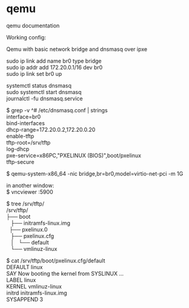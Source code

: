 # qemu
qemu documentation

Working config:

Qemu with basic network bridge and dnsmasq over ipxe


sudo ip link add name br0 type bridge    
sudo ip addr add 172.20.0.1/16 dev br0    
sudo ip link set br0 up    


systemctl status dnsmasq  
sudo systemctl start dnsmasq  
journalctl -fu dnsmasq.service  


$ grep -v ^# /etc/dnsmasq.conf | strings  
interface=br0  
bind-interfaces  
dhcp-range=172.20.0.2,172.20.0.20  
enable-tftp  
tftp-root=/srv/tftp  
log-dhcp  
pxe-service=x86PC,"PXELINUX (BIOS)",boot/pxelinux  
tftp-secure  


$ qemu-system-x86_64 -nic bridge,br=br0,model=virtio-net-pci -m 1G

in another window:  <br>
$ vncviewer :5900


$ tree /srv/tftp/  
/srv/tftp/  
├── boot  
    ├── initramfs-linux.img  
    ├── pxelinux.0  
    ├── pxelinux.cfg  
    │   └── default  
    └── vmlinuz-linux  

$ cat /srv/tftp/boot/pxelinux.cfg/default   
DEFAULT linux  
        SAY Now booting the kernel from SYSLINUX ...  
LABEL linux  
        KERNEL vmlinuz-linux  
        initrd initramfs-linux.img  
        SYSAPPEND 3  


